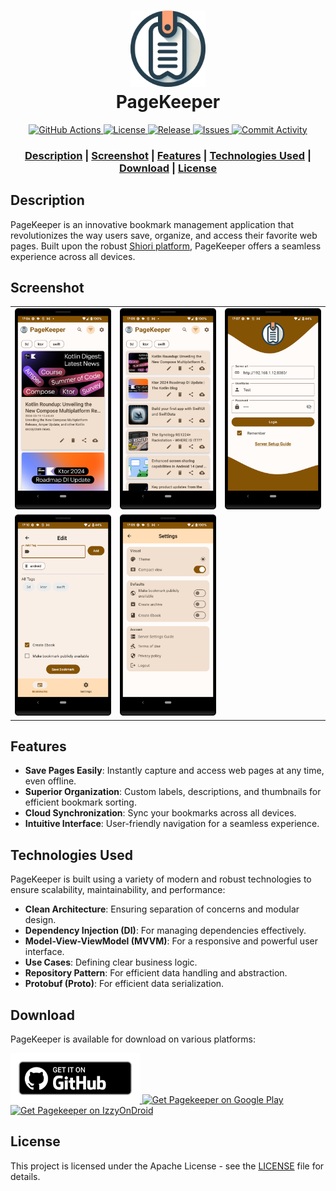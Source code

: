 <h1 align="center">
  <img src="images/page_keeper_logo.png" width="120" alt="EhViewer">
  <br>PageKeeper<br>
</h1>

<p align="center">
  <a href="https://github.com/DesarrolloAntonio/Shiori-Android-Client/actions">
    <img src="https://github.com/DesarrolloAntonio/Shiori-Android-Client/actions/workflows/ci.yml/badge.svg" alt="GitHub Actions">
  </a>
  <a href="https://github.com/DesarrolloAntonio/Shiori-Android-Client/blob/master/LICENSE">
    <img src="https://img.shields.io/github/license/DesarrolloAntonio/Shiori-Android-Client" alt="License">
  </a>
  <a href="https://github.com/DesarrolloAntonio/Shiori-Android-Client/releases">
    <img src="https://img.shields.io/github/v/release/DesarrolloAntonio/Shiori-Android-Client" alt="Release">
  </a>
  <a href="https://github.com/DesarrolloAntonio/Shiori-Android-Client/issues">
    <img src="https://img.shields.io/github/issues/DesarrolloAntonio/Shiori-Android-Client" alt="Issues">
  </a>
 <a href="https://github.com/DesarrolloAntonio/Shiori-Android-Client/commits">
    <img src="https://img.shields.io/github/commit-activity/m/DesarrolloAntonio/Shiori-Android-Client" alt="Commit Activity">
  </a>
</p>

<div align="center">
  <h3>
    <a href="#description">Description</a>
    <span> | </span>
    <a href="#screenshot">Screenshot</a>
    <span> | </span>
    <a href="#features">Features</a>
    <span> | </span>
    <a href="#technologies-used">Technologies Used</a>
    <span> | </span>
    <a href="#download">Download</a>
    <span> | </span>
    <a href="#license">License</a>
  </h3>
</div>

## Description
PageKeeper is an innovative bookmark management application that revolutionizes the way users save, organize, and access their favorite web pages. Built upon the robust [Shiori platform](https://github.com/go-shiori/shiori), PageKeeper offers a seamless experience across all devices.

## Screenshot
|                                                      |                                                      |                                                      |
|:----------------------------------------------------:|:----------------------------------------------------:|:----------------------------------------------------:|
| ![Screenshot 1](images/screenshots/Screenshot_1.png) | ![Screenshot 2](images/screenshots/Screenshot_2.png) | ![Screenshot 3](images/screenshots/Screenshot_3.png) |
| ![Screenshot 4](images/screenshots/Screenshot_4.png) | ![Screenshot 5](images/screenshots/Screenshot_5.png) |                                                      |


## Features
- **Save Pages Easily**: Instantly capture and access web pages at any time, even offline.
- **Superior Organization**: Custom labels, descriptions, and thumbnails for efficient bookmark sorting.
- **Cloud Synchronization**: Sync your bookmarks across all devices.
- **Intuitive Interface**: User-friendly navigation for a seamless experience.

## Technologies Used
PageKeeper is built using a variety of modern and robust technologies to ensure scalability, maintainability, and performance:
- **Clean Architecture**: Ensuring separation of concerns and modular design.
- **Dependency Injection (DI)**: For managing dependencies effectively.
- **Model-View-ViewModel (MVVM)**: For a responsive and powerful user interface.
- **Use Cases**: Defining clear business logic.
- **Repository Pattern**: For efficient data handling and abstraction.
- **Protobuf (Proto)**: For efficient data serialization.

## Download

PageKeeper is available for download on various platforms:

<p>
  <a href="https://github.com/DesarrolloAntonio/Shiori-Android-Client/releases/latest">
    <img src="images/badge_github.png" alt="Get it on GitHub" height="80">
  </a>
  <a href="https://play.google.com/store/apps/details?id=com.desarrollodroide.pagekeeper">
    <img src="https://play.google.com/intl/en_us/badges/images/generic/en-play-badge.png" alt="Get Pagekeeper on Google Play" height="80">
  </a>
  <a href="https://apt.izzysoft.de/fdroid/index/apk/com.desarrollodroide.pagekeeper">
    <img src="https://gitlab.com/IzzyOnDroid/repo/-/raw/master/assets/IzzyOnDroid.png" alt="Get Pagekeeper on IzzyOnDroid" height="80">
  </a>
</p>

## License
This project is licensed under the Apache License - see the [LICENSE](LICENSE) file for details.

